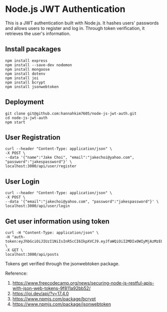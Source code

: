 # Node.js JWT Authentication
This is a JWT authentication built with Node.js. It hashes users' passwords and allows users to register and log in. Through token verification, it retrieves the user's information.

## Install pacakages

```
npm install express
npm install --save-dev nodemon
npm install mongoose
npm install dotenv
npm install joi
npm install bcrypt
npm install jsonwebtoken
```

## Deployment
```
git clone git@github.com:hannahkim7605/node-js-jwt-auth.git
cd node-js-jwt-auth
npm start
```

## User Registration
```
curl --header "Content-Type: application/json" \
-X POST \
--data '{"name":"Jake Choi", "email":"jakechoi@yahoo.com", "password":"jakespassword"}' \
localhost:3000/api/user/register
```

## User Login
```
curl --header "Content-Type: application/json" \
-X POST \
--data '{"email":"jakechoi@yahoo.com", "password":"jakespassword"}' \
localhost:3000/api/user/login
```

## Get user information using token
```
curl -H "Content-Type: application/json" \
-H "auth-token:eyJhbGciOiJIUzI1NiIsInR5cCI6IkpXVCJ9.eyJfaWQiOiI2MDIxOWIyMjAzMzE0MDc2MzhkZGYyYTYiLCJpYXQiOjE2MTI4MjQ3MjR9.QtlNHCY1md_PqZh3RW3kU62OBV0anqnw_b4Ip_p75Ls" \
-X GET \
localhost:3000/api/posts
```
Tokens get verified through the jsonwebtoken package.

Reference:
1. https://www.freecodecamp.org/news/securing-node-js-restful-apis-with-json-web-tokens-9f811a92bb52/
2. https://joi.dev/api/?v=17.4.0
3. https://www.npmjs.com/package/bcrypt
4. https://www.npmjs.com/package/jsonwebtoken
